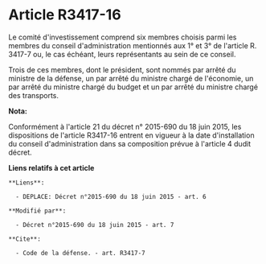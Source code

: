 # Article R3417-16

Le comité d'investissement comprend six membres choisis parmi les membres du conseil d'administration mentionnés aux 1° et 3°
de l'article R. 3417-7 ou, le cas échéant, leurs représentants au sein de ce conseil. 

Trois de ces membres, dont le président, sont nommés par arrêté du ministre de la défense, un par arrêté du ministre chargé
de l'économie, un par arrêté du ministre chargé du budget et un par arrêté du ministre chargé des transports.

**Nota:**

Conformément à l'article 21 du décret n° 2015-690 du 18 juin 2015, les dispositions de l'article R3417-16 entrent en vigueur
à la date d'installation du conseil d'administration dans sa composition prévue à l'article 4 dudit décret.

**Liens relatifs à cet article**

	**Liens**:

	  - DEPLACE: Décret n°2015-690 du 18 juin 2015 - art. 6

	**Modifié par**:

	  - Décret n°2015-690 du 18 juin 2015 - art. 7

	**Cite**:

	  - Code de la défense. - art. R3417-7
